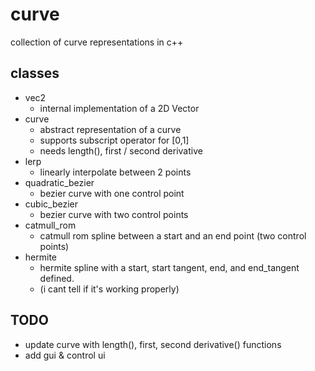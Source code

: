 # curve

collection of curve representations in c++

## classes

* vec2
  * internal implementation of a 2D Vector
* curve
  * abstract representation of a curve
  * supports subscript operator for [0,1]
  * needs length(), first / second derivative
* lerp
  * linearly interpolate between 2 points
* quadratic_bezier
  * bezier curve with one control point
* cubic_bezier
  * bezier curve with two control points
* catmull_rom
  * catmull rom spline between a start and an end point (two control points)
* hermite
  * hermite spline with a start, start tangent, end, and end_tangent defined.
  * (i cant tell if it's working properly)

## TODO

* update curve with length(), first, second derivative() functions
* add gui & control ui
